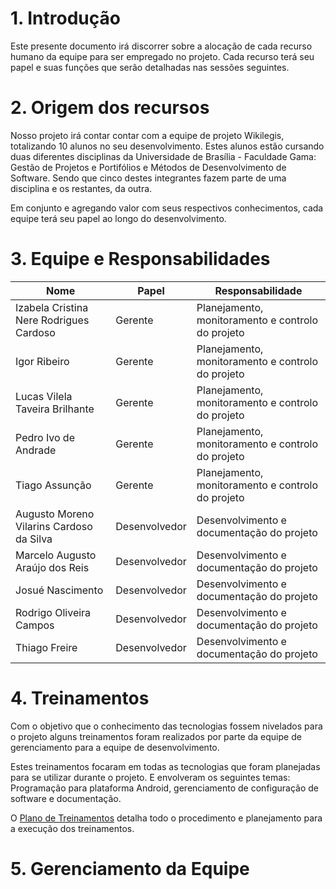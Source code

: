 # 1. Introdução
Este presente documento irá discorrer sobre a alocação de cada recurso humano da equipe para ser empregado no projeto. Cada recurso terá seu papel e suas funções que serão detalhadas nas sessões seguintes.

# 2. Origem dos recursos
Nosso projeto irá contar contar com a equipe de projeto Wikilegis, totalizando
10 alunos no seu desenvolvimento. Estes alunos estão cursando duas diferentes
disciplinas da Universidade de Brasília - Faculdade Gama: Gestão de Projetos e
Portifólios e Métodos de Desenvolvimento de Software. Sendo que cinco destes
integrantes fazem parte de uma disciplina e os restantes, da outra.

Em conjunto e agregando valor com seus respectivos conhecimentos, cada equipe
terá seu papel ao longo do desenvolvimento.

# 3. Equipe e Responsabilidades
| Nome  | Papel  | Responsabilidade  |
|---|---|---|
| Izabela Cristina Nere Rodrigues Cardoso  | Gerente  | Planejamento, monitoramento e controlo do projeto |
| Igor Ribeiro  | Gerente  | Planejamento, monitoramento e controlo do projeto  |
| Lucas Vilela Taveira Brilhante  | Gerente  |  Planejamento, monitoramento e controlo do projeto |
| Pedro Ivo de Andrade  | Gerente  | Planejamento, monitoramento e controlo do projeto  |
| Tiago Assunção  | Gerente  |  Planejamento, monitoramento e controlo do projeto |
| Augusto Moreno Vilarins Cardoso da Silva  | Desenvolvedor  | Desenvolvimento e documentação do projeto  |
| Marcelo Augusto Araújo dos Reis  | Desenvolvedor  | Desenvolvimento e documentação do projeto  |
| Josué  Nascimento  | Desenvolvedor  | Desenvolvimento e documentação do projeto  |
| Rodrigo Oliveira Campos  | Desenvolvedor  | Desenvolvimento e documentação do projeto  |
| Thiago Freire  | Desenvolvedor  | Desenvolvimento e documentação do projeto  |

# 4. Treinamentos

Com o objetivo que o conhecimento das tecnologias fossem nivelados para o projeto
alguns treinamentos foram realizados por parte da equipe de gerenciamento para
a equipe de desenvolvimento.

Estes treinamentos focaram em todas as tecnologias que foram planejadas para
se utilizar durante o projeto. E envolveram os seguintes temas: Programação
para plataforma Android, gerenciamento de configuração de software e documentação.

O [Plano de Treinamentos]() detalha todo o procedimento e planejamento para a
execução dos treinamentos.

# 5. Gerenciamento da Equipe